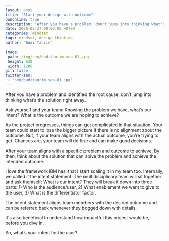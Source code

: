 ```yaml
---
layout: post
title: "Start your design with outcome"
punchline: true
description: "After you have a problem, don't jump into thinking what's the solution right away. Ask yourself and your team: Knowing the problem we have, what's our intent? What is the outcome we are hoping to achieve?"
date: 2020-08-27 08:00:00 +0700
categories: mindset
tags: mindset, design thinking
author: "Budi Tanrim"

image:
 path: /img/seo/buditanrim-seo-01.jpg
 height: 630
 width: 1200
gif: false
twitter-seo: 
 - "seo/buditanrim-seo-01.jpg"
---
```


After you have a problem and identified the root cause, don’t jump into thinking what’s the solution right away.

Ask yourself and your team: Knowing the problem we have, what’s our intent? What is the outcome we are hoping to achieve?

As the project progresses, things can get complicated in that situation. Your team could start to lose the bigger picture if there is no alignment about the outcome. But, if your team aligns with the actual outcome, you’re trying to get. Chances are, your team will do fine and can make good decisions.

After your team aligns with a specific problem and outcome to achieve. By then, think about the solution that can solve the problem and achieve the intended outcome.

I love the framework IBM has, that I start scaling it in my team too. Internally, we called it the intent statement. The multidisciplinary team will sit together and ask themself: What is our intent? They will break it down into three parts: 1) Who is the audience/user, 2) What enablement we want to give to the user, 3) What is the differentiator factor.

The intent statement aligns team members with the desired outcome and can be referred back whenever they bogged down with details.

It's also beneficial to understand how impactful this project would be, before you dive in.

So, what’s your intent for the user?